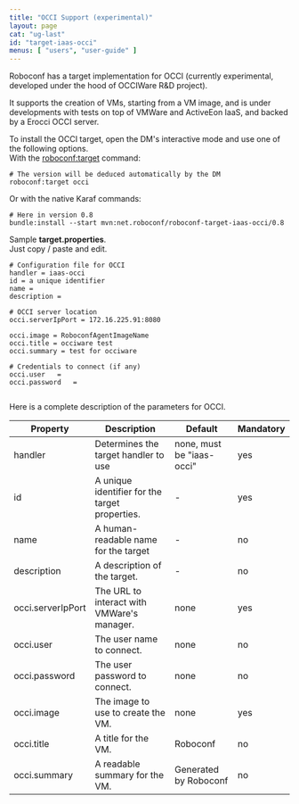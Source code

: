 ```yaml
---
title: "OCCI Support (experimental)"
layout: page
cat: "ug-last"
id: "target-iaas-occi"
menus: [ "users", "user-guide" ]
---
```


Roboconf has a target implementation for OCCI (currently experimental, developed under the hood of OCCIWare R&D project).

It supports the creation of VMs, starting from a VM image, and is under developments with tests on top of VMWare and ActiveEon IaaS, and backed by a Erocci OCCI server.

To install the OCCI target, open the DM's interactive mode and use one of the following options.  
With the [roboconf:target](karaf-commands-for-the-dm.html) command:

```properties
# The version will be deduced automatically by the DM
roboconf:target occi
```

Or with the native Karaf commands:

```properties
# Here in version 0.8
bundle:install --start mvn:net.roboconf/roboconf-target-iaas-occi/0.8
```

Sample **target.properties**.  
Just copy / paste and edit.

```properties
# Configuration file for OCCI
handler = iaas-occi
id = a unique identifier
name = 
description = 

# OCCI server location
occi.serverIpPort = 172.16.225.91:8080

occi.image = RoboconfAgentImageName
occi.title = occiware test
occi.summary = test for occiware

# Credentials to connect (if any)
occi.user	= 
occi.password	= 
 
```

Here is a complete description of the parameters for OCCI.

| Property | Description | Default | Mandatory |
| --- | --- | --- | --- |
| handler | Determines the target handler to use | none, must be "iaas-occi" | yes |
| id | A unique identifier for the target properties. | - | yes |
| name | A human-readable name for the target | - | no |
| description | A description of the target. | - | no |
| occi.serverIpPort | The URL to interact with VMWare's manager. | none | yes |
| occi.user | The user name to connect. | none | no |
| occi.password | The user password to connect. | none | no |
| occi.image | The image to use to create the VM. | none | yes |
| occi.title | A title for the VM. | Roboconf | no |
| occi.summary | A readable summary for the VM. | Generated by Roboconf | no |
